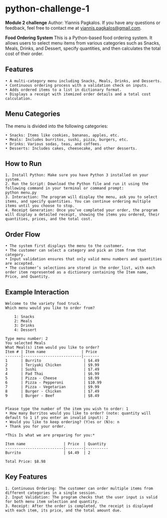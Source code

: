 # python-challenge-1
  **Module 2 challenge**
  Author: Yiannis Pagkalos. If you have any questions or feedback, feel free to contact me at yiannis.pagkalos@gmail.com.

**Food Ordering System**
  This is a Python-based food ordering system. It allows users to select menu items from various categories such as Snacks, Meals, Drinks, and Dessert, specify quantities, and then calculates the total cost of their order.

## Features

	• A multi-category menu including Snacks, Meals, Drinks, and Desserts.
	• Continuous ordering process with a validation check on inputs.
	• Adds ordered items to a list in dictionary format.
	• Displays a receipt with itemized order details and a total cost calculation.

## Menu Categories

   The menu is divided into the following categories:

	• Snacks: Items like cookies, bananas, apples, etc.
	• Meals: Includes burritos, sushi, pizza, burgers, etc.
	• Drinks: Various sodas, teas, and coffees.
	• Desserts: Includes cakes, cheesecake, and other desserts.


## How to Run

	1. Install Python: Make sure you have Python 3 installed on your system.
	2. Run the Script: Download the Python file and run it using the following command in your terminal or command prompt:
	python menu.py
	3. Interaction: The program will display the menu, ask you to select items, and specify quantities. You can continue ordering multiple items until you choose to stop.
	4. Receipt Generation: Once you’ve completed your order, the program will display a detailed receipt, showing the items you ordered, their quantities, prices, and the total cost.


## Order Flow

	• The system first displays the menu to the customer.
	• The customer can select a category and pick an item from that category.
	• Input validation ensures that only valid menu numbers and quantities are accepted.
	• The customer’s selections are stored in the order_list, with each order item represented as a dictionary containing the Item name, Price, and Quantity.


## Example Interaction

	Welcome to the variety food truck.
	Which menu would you like to order from? 
 
		1: Snacks
		2: Meals
		3: Drinks
		4: Dessert
 
	Type menu number: 2
	You selected Meals
	What Meal(s) item would you like to order?
	Item # | Item name                | Price
	-------|--------------------------|-------
	1      | Burrito                   | $4.49
	2      | Teriyaki Chicken          | $9.99
	3      | Sushi                     | $7.49
	4      | Pad Thai                  | $6.99
	5      | Pizza - Cheese            | $8.99
	6      | Pizza - Pepperoni         | $10.99
	7      | Pizza - Vegetarian        | $9.99
	8      | Burger - Chicken          | $7.49
	9      | Burger - Beef             | $8.49

 
	Please type the number of the item you wish to order: 1
	• How many Burritos would you like to order? (note: quantity will default to 1 if you enter an invalid input): 2
	• Would you like to keep ordering? (Y)es or (N)o: n
	• Thank you for your order.

	*This Is what we are preparing for you:*
	
	Item name                 | Price  | Quantity
	--------------------------|--------|----------
	Burrito                   | $4.49  | 2

	Total Price: $8.98


## Key Features

	1. Continuous Ordering: The customer can order multiple items from different categories in a single session.
	2. Input Validation: The program checks that the user input is valid for both menu item selection and quantity.
	3. Receipt: After the order is completed, the receipt is displayed with each item, its price, and the total amount due.


